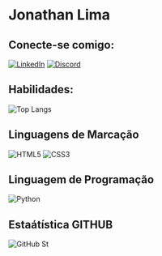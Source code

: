 # Jonathan Lima

## Conecte-se comigo:

[![LinkedIn](https://img.shields.io/badge/LinkedIn-000?style=for-the-badge&logo=linkedin&logoColor=0E76A8)](https://www.linkedin.com/in/jonathan-lima-developer//)
[![Discord](https://img.shields.io/badge/Discord-000?style=for-the-badge&logo=discord)](https://www.discord.com/in/jonathanlima_/)

## Habilidades:
![Top Langs](https://github-readme-stats-git-masterrstaa-rickstaa.vercel.app/api/top-langs/?username=JonathanOliveiraa&bg_color=000&border_color=30A3DC&title_color=E94D5F&text_color=FFF)

## Linguagens de Marcação

![HTML5](https://img.shields.io/badge/HTML5-000?style=for-the-badge&logo=html5)
![CSS3](https://img.shields.io/badge/CSS3-000?style=for-the-badge&logo=css3&logoColor=264CE4)

## Linguagem de Programação

![Python](https://img.shields.io/badge/Python-000?style=for-the-badge&logo=python)

## Estaátística GITHUB

![GitHub St](https://github-readme-stats.vercel.app/api?username=JonathanOliveiraa&theme=transparent&bg_color=000&border_color=30A3DC&show_icons=true&icon_color=30A3DC&title_color=E94D5F&text_color=FFF)


